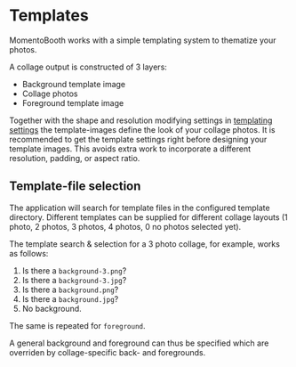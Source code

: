 # Templates

MomentoBooth works with a simple templating system to thematize your photos.

A collage output is constructed of 3 layers:

* Background template image
* Collage photos
* Foreground template image

Together with the shape and resolution modifying settings in [templating settings](settings_templating.md) the template-images define the look of your collage photos. It is recommended to get the template settings right before designing your template images. This avoids extra work to incorporate a different resolution, padding, or aspect ratio.

## Template-file selection
The application will search for template files in the configured template directory. Different templates can be supplied for different collage layouts (1 photo, 2 photos, 3 photos, 4 photos, 0 no photos selected yet).

The template search & selection for a 3 photo collage, for example, works as follows:

1. Is there a `background-3.png`?
2. Is there a `background-3.jpg`?
3. Is there a `background.png`?
4. Is there a `background.jpg`?
5. No background.

The same is repeated for `foreground`.

A general background and foreground can thus be specified which are overriden by collage-specific back- and foregrounds.
